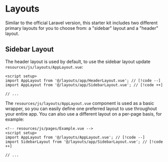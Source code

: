 # Layouts

Similar to the official Laravel version, this starter kit includes two different primary layouts for you to choose from: a "sidebar" layout and a "header" layout. 

## Sidebar Layout

The header layout is used by default, to use the sidebar layout update `resources/js/layouts/AppLayout.vue`:

```vue
<script setup>
import AppLayout from '@/layouts/app/HeaderLayout.vue'; // [!code --]
import AppLayout from '@/layouts/app/SidebarLayout.vue'; // [!code ++]

// ...
```

The `resources/js/layouts/AppLayout.vue` component is used as a basic wrapper, so you can easily define one preferred layout to use throughout your entire app. You can also use a different layout on a per-page basis, for example:

```vue
<!-- resources/js/pages/Example.vue -->
<script setup>
import AppLayout from '@/layouts/AppLayout.vue'; // [!code --]
import SidebarLayout from '@/layouts/app/SidebarLayout.vue'; // [!code ++]

// ...
```